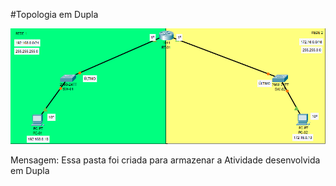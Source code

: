 ﻿#Topologia em Dupla

![](./Captura.Png)

Mensagem: Essa pasta foi criada para armazenar a Atividade desenvolvida em Dupla
